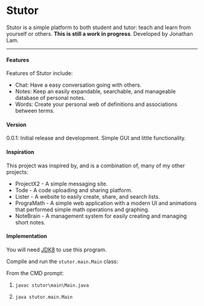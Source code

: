 # Stutor

Stutor is a simple platform to both student and tutor: teach and learn from yourself or others.
**This is still a work in progress**.
Developed by Jonathan Lam.

---
#### Features
Features of Stutor include:
  - Chat: Have a easy conversation going with others.
  - Notes: Keep an easily expandable, searchable, and manageable database of personal notes.
  - Words: Create your personal web of definitions and associations between terms.

#### Version
0.0.1: Initial release and development. Simple GUI and little functionality.

#### Inspiration
This project was inspired by, and is a combination of, many of my other projects:

* ProjectX2 - A simple messaging site.
* Tode - A code uploading and sharing platform.
* Lister - A website to easily create, share, and search lists.
* PrograMath - A simple web application with a modern UI and animations that performed simple math operations and graphing.
* NoteBrain - A management system for easily creating and managing short notes.

#### Implementation

You will need [JDK8] to use this program.

Compile and run the `stutor.main.Main` class:

From the CMD prompt:

1. `javac stutor\main\Main.java`

2. `java stutor.main.Main`

[JDK8]:http://www.oracle.com/technetwork/java/javase/downloads/jdk8-downloads-2133151.html